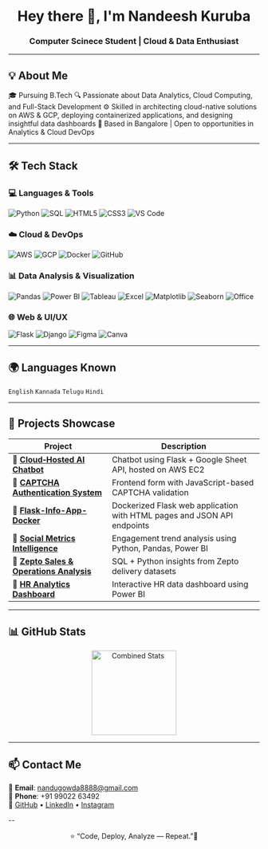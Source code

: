 <h1 align="center">Hey there 👋, I'm Nandeesh Kuruba</h1>
<h3 align="center">Computer Scinece Student | Cloud & Data Enthusiast</h3>

---

## 💡 About Me

🎓 Pursuing B.Tech
🔍 Passionate about Data Analytics, Cloud Computing, and Full-Stack Development
⚙️ Skilled in architecting cloud-native solutions on AWS & GCP, deploying containerized applications, and designing insightful data dashboards 
📍 Based in Bangalore | Open to opportunities in Analytics & Cloud DevOps

---

## 🛠️ Tech Stack

### 💻 Languages & Tools
![Python](https://img.shields.io/badge/Python-3776AB?style=for-the-badge&logo=python&logoColor=white)
![SQL](https://img.shields.io/badge/SQL-336791?style=for-the-badge&logo=postgresql&logoColor=white)
![HTML5](https://img.shields.io/badge/HTML5-E34F26?style=for-the-badge&logo=html5&logoColor=white)
![CSS3](https://img.shields.io/badge/CSS3-1572B6?style=for-the-badge&logo=css3&logoColor=white)
![VS Code](https://img.shields.io/badge/Visual%20Studio%20Code-007ACC?style=for-the-badge&logo=visual-studio-code&logoColor=white)

### ☁️ Cloud & DevOps
![AWS](https://img.shields.io/badge/AWS-FF9900?style=for-the-badge&logo=amazonaws&logoColor=white)
![GCP](https://img.shields.io/badge/GCP-4285F4?style=for-the-badge&logo=googlecloud&logoColor=white)
![Docker](https://img.shields.io/badge/Docker-2496ED?style=for-the-badge&logo=docker&logoColor=white)
![GitHub](https://img.shields.io/badge/GitHub-181717?style=for-the-badge&logo=github&logoColor=white)

### 📊 Data Analysis & Visualization
![Pandas](https://img.shields.io/badge/Pandas-150458?style=for-the-badge&logo=pandas&logoColor=white)
![Power BI](https://img.shields.io/badge/Power%20BI-F2C811?style=for-the-badge&logo=powerbi&logoColor=black)
![Tableau](https://img.shields.io/badge/Tableau-E97627?style=for-the-badge&logo=tableau&logoColor=white)
![Excel](https://img.shields.io/badge/Microsoft%20Excel-217346?style=for-the-badge&logo=microsoft-excel&logoColor=white)
![Matplotlib](https://img.shields.io/badge/Matplotlib-11557C?style=for-the-badge&logo=plotly&logoColor=white)
![Seaborn](https://img.shields.io/badge/Seaborn-0077B6?style=for-the-badge&logoColor=white)
![Office](https://img.shields.io/badge/Microsoft%20Office-D83B01?style=for-the-badge&logo=microsoft-office&logoColor=white)


### 🌐 Web & UI/UX
![Flask](https://img.shields.io/badge/Flask-000000?style=for-the-badge&logo=flask&logoColor=white)
![Django](https://img.shields.io/badge/Django-092E20?style=for-the-badge&logo=django&logoColor=white)
![Figma](https://img.shields.io/badge/Figma-F24E1E?style=for-the-badge&logo=figma&logoColor=white)
![Canva](https://img.shields.io/badge/Canva-00C4CC?style=for-the-badge&logo=canva&logoColor=white)

---

## 🌍 Languages Known

`English` `Kannada` `Telugu` `Hindi`

---

## 🚀 Projects Showcase

| Project | Description |
|--------|-------------|
| 🔗 [**Cloud‑Hosted AI Chatbot**](https://github.com/nandeesh88/Cloud-Sheet-Data-Chatbot) | Chatbot using Flask + Google Sheet API, hosted on AWS EC2 |
| 🔗 [**CAPTCHA Authentication System**](https://github.com/nandeesh88/captcha-authentication-system) | Frontend form with JavaScript-based CAPTCHA validation |
| 🔗 [**Flask-Info-App-Docker**](https://github.com/nandeesh88/Flask-Info-App-Docker) | Dockerized Flask web application with HTML pages and JSON API endpoints |
| 🔗 [**Social Metrics Intelligence**](https://github.com/nandeesh88/social-media-trends-analysis) | Engagement trend analysis using Python, Pandas, Power BI |
| 🔗 [**Zepto Sales & Operations Analysis**](https://github.com/nandeesh88/zepto-data-insights-sql) | SQL + Python insights from Zepto delivery datasets |
| 🔗 [**HR Analytics Dashboard**](https://github.com/nandeesh88/HR-Anlytics-Dashboard) | Interactive HR data dashboard using Power BI |


---

## 📊 GitHub Stats

<p align="center">
  <img
    src="https://github-readme-stats.vercel.app/api?username=nandeesh88
    &show_icons=true
    &count_private=true
    &include_all_commits=true
    &theme=tokyonight
    &custom_title=Total%20Commits%20%7C%20Repositories%20%7C%20Longest%20Streak
    &hide=prs,issues,contribs"
    alt="Combined Stats"
    height="170px"
  />
</p>

---

## 📫 Contact Me

📧 **Email**: [nandugowda8888@gmail.com](mailto:nandugowda8888@gmail.com)  
📱 **Phone**: +91 99022 63492  
🔗 [GitHub](https://github.com/nandeesh88) • [LinkedIn](https://www.linkedin.com/in/kuruba-nandeesh) • [Instagram](https://instagram.com/mr__nandu__gowda)

--

<p align="center">⭐ “Code, Deploy, Analyze — Repeat.”🚀</p>
